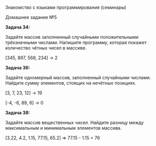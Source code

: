 Знакомство с языками программирования (семинары)

Домашнее задание №5

**Задача 34:**

Задайте массив заполненный случайными положительными трёхзначными числами. Напишите программу, которая покажет количество чётных чисел в массиве.

[345, 897, 568, 234] -> 2

**Задача 36:**

Задайте одномерный массив, заполненный случайными числами. Найдите сумму элементов, стоящих на нечётных позициях.

[3, 7, 23, 12] -> 19

[-4, -6, 89, 6] -> 0

**Задача 38:**

Задайте массив вещественных чисел. Найдите разницу между максимальным и минимальным элементов массива.

[3.22, 4.2, 1.15, 77.15, 65.2] => 77.15 - 1.15 = 76
